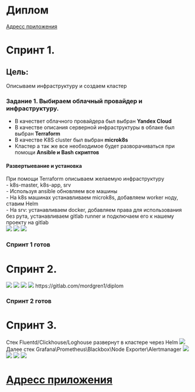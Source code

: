 # Диплом
<a href="http://84.252.131.36/"> Адресс приложения </a>
<H1> Спринт 1. </H1>

<H2> Цель: </H2>

Описываем инфраструктуру и создаем кластер <br>

<H3>Задание 1. Выбираем облачный провайдер и инфраструктуру. </h3>

- В качествет облачного провайдера был выбран <b> Yandex Cloud</b> <br>
- В качестве описания серверной инфраструктуры в облаке был выбран <b>Terraform</b> <br>
- В качестве K8S cluster был выбран <b>microk8s</b> <br>
- Кластер а так же все необходимое будет разворачиваться при помощи <b>Ansible и Bash скриптов</b> <br>

<H4> Развертыевание и установка </H4>
При помощи Terraform описываем желаемую инфраструктуру <br>
- k8s-master, k8s-app, srv <br>
- Используя ansible обновляем все машины <br>
- На k8s машинах устанавливаем microk8s, добавляем worker ноду, ставим Helm <br>
- На srv: устанавливаем docker, добавляем права для использования без рута, устанавливаем gitlab runner и подключаем его к нашему проекту на gitlab <br>
<img src="https://github.com/mordgren/diplom/blob/main/images/terraform.png">
<img src="https://github.com/mordgren/diplom/blob/main/images/ansible_1.png">
<img src="https://github.com/mordgren/diplom/blob/main/images/ansible_2.png">
<H3>Спринт 1 готов</H3>
<h1> Спринт 2. </h1>
<img src="https://github.com/mordgren/diplom/blob/main/images/vars.png">
<img src="https://github.com/mordgren/diplom/blob/main/images/dockerhub.png">
<img src="https://github.com/mordgren/diplom/blob/main/images/cicd.png">
<img src="https://github.com/mordgren/diplom/blob/main/images/getpods.png">
https://gitlab.com/mordgren1/diplom <br>
<H3>Спринт 2 готов</H3>

<h1> Спринт 3. </h1>
Стек Fluentd/Clickhouse/Loghouse развернут в кластере через Helm
<img src="https://github.com/mordgren/diplom/blob/main/images/loghouse.png">
Далее стек Grafana\Prometheus\Blackbox\Node Exporter\Alertmanager
<img src="https://github.com/mordgren/diplom/blob/main/images/dash1.png">
<img src="https://github.com/mordgren/diplom/blob/main/images/dash22.png">
<img src="https://github.com/mordgren/diplom/blob/main/images/dash3.png">
<img src="https://github.com/mordgren/diplom/blob/main/images/bot.png">
<H1> <a href="http://84.252.131.36/"> Адресс приложения </a> <H1>
